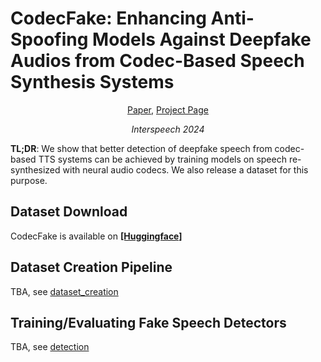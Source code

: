 # CodecFake: Enhancing Anti-Spoofing Models Against Deepfake Audios from Codec-Based Speech Synthesis Systems

<p align="center">  
    <a href="https://arxiv.org/abs/2406.07237">Paper</a>,
    <a href="https://codecfake.github.io/">Project Page</a>
</p>
<p align="center">  
    <i>Interspeech 2024</i>
</p>

**TL;DR**: We show that better detection of deepfake speech from codec-based TTS systems can be achieved by training models on speech re-synthesized with neural audio codecs.
We also release a dataset for this purpose.

## Dataset Download

CodecFake is available on **[[Huggingface]](https://huggingface.co/datasets/rogertseng/CodecFake)**

## Dataset Creation Pipeline

TBA, see [dataset_creation](dataset_creation)

## Training/Evaluating Fake Speech Detectors 

TBA, see [detection](detection)

